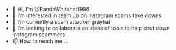 - 👋 Hi, I’m @PandaWhitehat1986
- 👀 I’m interested in team up on Instagram scams take downs
- 🌱 I’m currently a scam attacker grayhat
- 💞️ I’m looking to collaborate on ideas of tools to help shut down Instagram scammers
- 📫 How to reach me ...

<!---
PandaWhitehat1986/PandaWhitehat1986 is a ✨ special ✨ repository because its `README.md` (this file) appears on your GitHub profile.
You can click the Preview link to take a look at your changes.
--->
